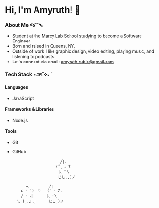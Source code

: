 # Hi, I'm Amyruth! 👋

### About Me જ⁀➴
- Student at the [Marcy Lab School](https://www.marcylabschool.org/) studying to become a Software Engineer
- Born and raised in Queens, NY.
- Outside of work I like graphic design, video editing, playing music, and listening to podcasts
- Let's connect via email: amyruth.rubio@gmail.com

### Tech Stack ⋆౨ৎ˚⟡˖ ࣪

#### Languages
- JavaScript

#### Frameworks & Libraries
- Node.js

#### Tools
- Git
- GitHub



                            ╱|、
                          (˚ˎ 。7  
                           |、˜〵          
                           じしˍ,)ノ

            へ         ╱| 
          ૮ - ՛)  ♡   (` - 7.   
          / ⁻ ៸|      |、⁻〵
        乀 (ˍ,ل ل      じしˍ)ノ        
